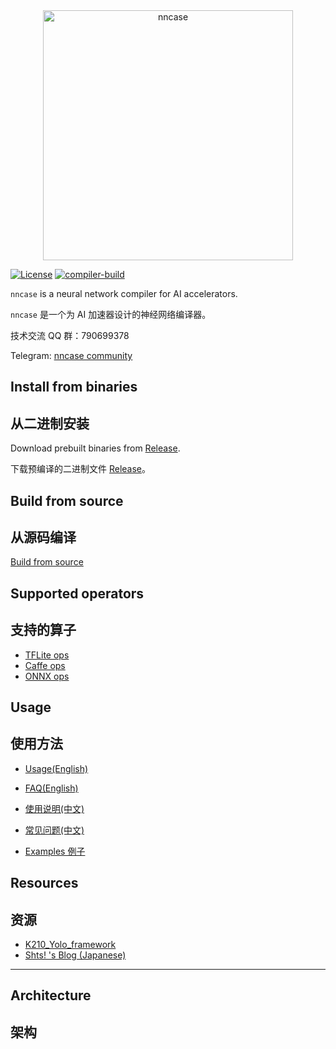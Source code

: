 <div align="center">
<img src="docs/logo.png" width="400" alt="nncase" />
</div>

[![License](https://img.shields.io/badge/license-Apache%202-blue)](https://raw.githubusercontent.com/kendryte/nncase/master/LICENSE) 
[![compiler-build](https://github.com/kendryte/nncase/actions/workflows/compiler-build.yml/badge.svg)](https://github.com/kendryte/nncase/actions/workflows/compiler-build.yml)

`nncase` is a neural network compiler for AI accelerators.

`nncase` 是一个为 AI 加速器设计的神经网络编译器。

技术交流 QQ 群：790699378

Telegram: [nncase community](https://t.me/joinchat/PPcEPZMLaTViNDI1)

## Install from binaries
## 从二进制安装

Download prebuilt binaries from [Release](https://github.com/kendryte/nncase/releases).

下载预编译的二进制文件 [Release](https://github.com/kendryte/nncase/releases)。

## Build from source
## 从源码编译

[Build from source](./docs/build.md)

## Supported operators
## 支持的算子

- [TFLite ops](./docs/tflite_ops.md)
- [Caffe ops](./docs/caffe_ops.md)
- [ONNX ops](./docs/onnx_ops.md)

## Usage
## 使用方法

- [Usage(English)](./docs/USAGE_EN.md)
- [FAQ(English)](./docs/FAQ_EN.md)
- [使用说明(中文)](./docs/USAGE_ZH.md)
- [常见问题(中文)](./docs/FAQ_ZH.md)


- [Examples 例子](./examples)

## Resources
## 资源

- [K210_Yolo_framework](https://github.com/zhen8838/K210_Yolo_framework)
- [Shts! 's Blog (Japanese)](https://www.shtsno24.tokyo/2020/03/nncase-v020.html)

---

## Architecture
## 架构

<div align="center">
<img src="docs/arch.p